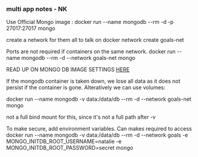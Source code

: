 ### multi app notes - NK 
Use Official Mongo image : docker run --name mongodb --rm -d -p 27017:27017 mongo

create a network for them all to talk on 
  docker network create goals-net 

Ports are not required if containers on the same network. 
  docker run --name mongodb --rm -d --network goals-net mongo

READ UP ON MONGO DB IMAGE SETTINGS [HERE](https://hub.docker.com/_/mongo)

If the mongodb container is taken down, we lose all data as it does not persist if the container is gone. Alteratively we can use volumes:

  docker run --name mongodb  -v data:/data/db --rm -d --network goals-net mongo 

not a full bind mount for this, since it's not a full path after -v 

To make secure, add environment variables. Can makes required to access 
docker run --name mongodb  -v data:/data/db --rm -d --network goals -e MONGO_INITDB_ROOT_USERNAME=natalie -e MONGO_INITDB_ROOT_PASSWORD=secret mongo